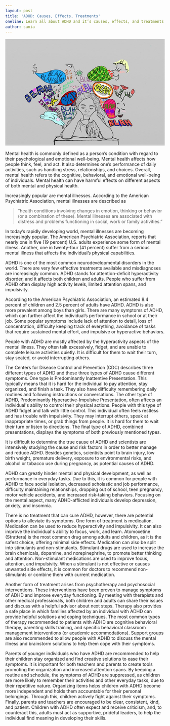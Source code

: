 ```yaml
---
layout: post
title: 'ADHD: Causes, Effects, Treatments'
oneline: Learn all about ADHD and it’s causes, effects, and treatments.
author: sania
---
```


![ADHD](/images/blog/adhd.jpeg)

Mental health is commonly defined as a person’s condition with regard to their psychological and emotional well-being. Mental health affects how people think, feel, and act. It also determines one’s performance of daily activities, such as handling stress, relationships, and choices. Overall, mental health refers to the cognitive, behavioral, and emotional well-being of individuals. Mental health can have harmful effects on different aspects of both mental and physical health.

Increasingly popular are mental illnesses. According to the American Psychiatric Association, mental illnesses are described as

> “health conditions involving changes in emotion, thinking or behavior (or a combination of these). Mental illnesses are associated with distress and problems functioning in social, work or family activities.”

In today’s rapidly developing world, mental illnesses are becoming increasingly popular. The American Psychiatric Association, reports that nearly one in five (19 percent) U.S. adults experience some form of mental illness. Another, one in twenty-four (41 percent) suffer from a serious mental illness that affects the individual’s physical capabilities.

ADHD is one of the most common neurodevelopmental disorders in the world. There are very few effective treatments available and misdiagnoses are increasingly common. ADHD stands for attention-deficit hyperactivity disorder, and it affects both children and adults. People who suffer from ADHD often display high activity levels, limited attention spans, and impulsivity.

According to the American Psychiatric Association, an estimated 8.4 percent of children and 2.5 percent of adults have ADHD. ADHD is also more prevalent among boys than girls. There are many symptoms of ADHD, which can further affect the individual’s performance in school or at their job. Some popular symptoms include lack of attention to detail, loss of concentration, difficulty keeping track of everything, avoidance of tasks that require sustained mental effort, and impulsive or hyperactive behaviors.

People with ADHD are mostly affected by the hyperactivity aspects of the mental illness. They often talk excessively, fidget, and are unable to complete leisure activities quietly. It is difficult for them to wait their turn, stay seated, or avoid interrupting others.

The Centers for Disease Control and Prevention (CDC) describes three different types of ADHD and these three types of ADHD cause different symptoms. One type is Predominantly Inattentive Presentation. This typically means that it is hard for the individual to pay attention, stay organized, and finish a task. They also have difficulty remembering daily routines and following instructions or conversations. The other type of ADHD, Predominantly Hyperactive-Impulsive Presentation, often affects an individual's ability to control their physical actions. People with this type of ADHD fidget and talk with little control. This individual often feels restless and has trouble with impulsivity. They may interrupt others, speak at inappropriate times, or grab things from people. It is hard for them to wait their turn or listen to directions. The final type of ADHD, combined presentations, displays the symptoms of both previously mentioned types.

It is difficult to determine the true cause of ADHD and scientists are intensively studying the cause and risk factors in order to better manage and reduce ADHD. Besides genetics, scientists point to brain injury, low birth weight, premature delivery, exposure to environmental risks, and alcohol or tobacco use during pregnancy, as potential causes of ADHD.

ADHD can greatly hinder mental and physical development, as well as performance in everyday tasks. Due to this, it is common for people with ADHD to face social isolation, decreased scholastic and job performance, difficulty maintaining relationships, dropping out of school, teen pregnancy, motor vehicle accidents, and increased risk-taking behaviors. Focusing on the mental aspect, many ADHD-afflicted individuals develop depression, anxiety, and insomnia.

There is no treatment that can cure ADHD, however, there are potential options to alleviate its symptoms. One form of treatment is medication. Medication can be used to reduce hyperactivity and impulsivity. It can also improve the individual's ability to focus, work, and learn. Atomoxetine (Strattera) is the most common drug among adults and children, as it is the safest choice, offering minimal side effects. Medication can also be split into stimulants and non-stimulants. Stimulant drugs are used to increase the brain chemicals, dopamine, and norepinephrine, to promote better thinking and attention. Non-stimulant medications are used to improve focus, attention, and impulsivity. When a stimulant is not effective or causes unwanted side effects, it is common for doctors to recommend non-stimulants or combine them with current medication.

Another form of treatment arises from psychotherapy and psychosocial interventions. These interventions have been proven to manage symptoms of ADHD and improve everyday functioning. By meeting with therapists and other medical professionals, both children and adults can share their issues and discuss with a helpful advisor about next steps. Therapy also provides a safe place in which families affected by an individual with ADHD can provide helpful solutions and coping techniques. The most common types of therapy recommended to patients with ADHD are cognitive behavioral therapy, parenting skills training, and specific behavioral classroom management interventions (or academic accommodations). Support groups are also recommended to allow people with ADHD to discuss the mental illness and brainstorm solutions to help them cope with their symptoms.

Parents of younger individuals who have ADHD are recommended to help their children stay organized and find creative solutions to ease their symptoms. It is important for both teachers and parents to create tools promoting the organization and increased attention spans. By keeping a routine and schedule, the symptoms of ADHD are suppressed, as children are more likely to remember their activities and other everyday tasks, due to their repetitive nature. Organizing items helps children with ADHD become more independent and holds them accountable for their personal belongings. Through this, children actively fight against their symptoms. Finally, parents and teachers are encouraged to be clear, consistent, kind, and patient. Children with ADHD often expect and receive criticism, and, to counteract this, adults must act as supportive, prideful leaders, to help the individual find meaning in developing their skills.
